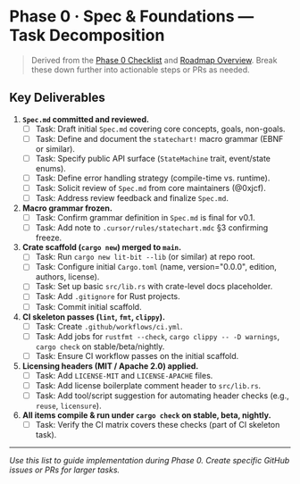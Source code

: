 # Phase 0 · Spec & Foundations — Task Decomposition

> Derived from the [Phase 0 Checklist](../phases/01-planning/00_checklist.md) and [Roadmap Overview](../analysis/ROADMAP_OVERVIEW.md). Break these down further into actionable steps or PRs as needed.

## Key Deliverables
1. **`Spec.md` committed and reviewed.**
   - [ ] Task: Draft initial `Spec.md` covering core concepts, goals, non-goals.
   - [ ] Task: Define and document the `statechart!` macro grammar (EBNF or similar).
   - [ ] Task: Specify public API surface (`StateMachine` trait, event/state enums).
   - [ ] Task: Define error handling strategy (compile-time vs. runtime).
   - [ ] Task: Solicit review of `Spec.md` from core maintainers (@0xjcf).
   - [ ] Task: Address review feedback and finalize `Spec.md`.

2. **Macro grammar frozen.**
   - [ ] Task: Confirm grammar definition in `Spec.md` is final for v0.1.
   - [ ] Task: Add note to `.cursor/rules/statechart.mdc` §3 confirming freeze.

3. **Crate scaffold (`cargo new`) merged to `main`.**
   - [ ] Task: Run `cargo new lit-bit --lib` (or similar) at repo root.
   - [ ] Task: Configure initial `Cargo.toml` (name, version="0.0.0", edition, authors, license).
   - [ ] Task: Set up basic `src/lib.rs` with crate-level docs placeholder.
   - [ ] Task: Add `.gitignore` for Rust projects.
   - [ ] Task: Commit initial scaffold.

4. **CI skeleton passes (`lint`, `fmt`, `clippy`).**
   - [ ] Task: Create `.github/workflows/ci.yml`.
   - [ ] Task: Add jobs for `rustfmt --check`, `cargo clippy -- -D warnings`, `cargo check` on stable/beta/nightly.
   - [ ] Task: Ensure CI workflow passes on the initial scaffold.

5. **Licensing headers (MIT / Apache 2.0) applied.**
   - [ ] Task: Add `LICENSE-MIT` and `LICENSE-APACHE` files.
   - [ ] Task: Add license boilerplate comment header to `src/lib.rs`.
   - [ ] Task: Add tool/script suggestion for automating header checks (e.g., `reuse`, `licensure`).

6. **All items compile & run under `cargo check` on stable, beta, nightly.**
   - [ ] Task: Verify the CI matrix covers these checks (part of CI skeleton task).

---

*Use this list to guide implementation during Phase 0. Create specific GitHub issues or PRs for larger tasks.* 